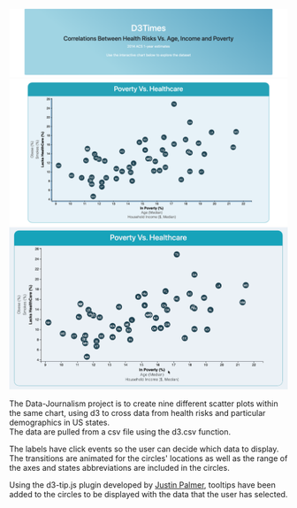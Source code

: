 <p align="center">
  <img src="Screenshots/jumbotron.png">
  <img src="Screenshots/chart.png">
  <img src="Screenshots/data_journalism.gif">
</p>

The Data-Journalism project is to create nine different scatter plots within the same chart, using d3 to cross data from health risks and particular demographics in US states.<br>
The data are pulled from a csv file using the d3.csv function.


The labels have click events so the user can decide which data to display. The transitions are animated for the circles' locations as well as the range of the axes and states abbreviations are included in the circles.

Using the d3-tip.js plugin developed by [Justin Palmer](https://github.com/Caged), tooltips have been added to the circles to be displayed with the data that the user has selected.

